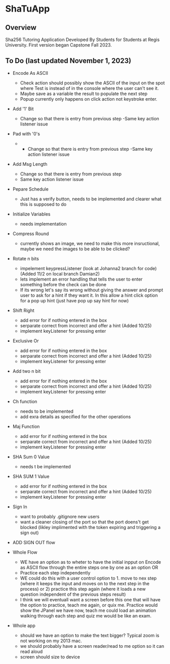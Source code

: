 # ShaTuApp
## Overview
Sha256 Tutoring Application Developed By Students for Students at Regis University. First version began Capstone Fall 2023.

## To Do (last updated November 1, 2023)
- Encode As ASCII
    - Check action should possibly show the ASCII of the input on the spot where Test is instead of in the console where the user can't see it.
    - Maybe save as a variable the result to populate the next step
    - Popup currently only happens on click action not keystroke enter. 
- Add '1' Bit
    - Change so that there is entry from previous step
    -Same key action listener issue
- Pad with '0's 
    - - Change so that there is entry from previous step
    -Same key action listener issue
- Add Msg Length
    - Change so that there is entry from previous step
    - Same key action listener issue
- Pepare Schedule
    - Just has a verify button, needs to be implemented and clearer what this is supposed to do
- Initialize Variables
    - needs implementation
- Compress Round
    - currently shows an image, we need to make this more insructional, maybe we need the images to be able to be clicked?
- Rotate n bits
    - impelement keypressListener (look at Johanna2 branch for code) (Added 11/2 on local branch Damian2)
    - lets implement an error handling that tells the user to enter something before the check can be done
    - If its wrong let's say its wrong without giving the answer and prompt user to ask for a hint if they want it. In this allow a hint click option for a pop up hint (just have pop up say hint for now)
- Shift Right
    - add error for if nothing entered in the box
    - serparate correct from incorrect and offer a hint (Added 10/25)
    - implement keyListener for pressing enter
- Exclusive Or
    - add error for if nothing entered in the box
    - serparate correct from incorrect and offer a hint (Added 10/25)
    - implement keyListener for pressing enter
- Add two n bit
    - add error for if nothing entered in the box
    - serparate correct from incorrect and offer a hint (Added 10/25)
    - implement keyListener for pressing enter
- Ch function
    - needs to be implemented
    - add exra details as specified for the other operations
- Maj Function
    - add error for if nothing entered in the box
    - serparate correct from incorrect and offer a hint (Added 10/25)
    - implement keyListener for pressing enter
- SHA Sum 0 Value 
    - needs t be implemented
- SHA SUM 1 Value
     - add error for if nothing entered in the box
    - serparate correct from incorrect and offer a hint (Added 10/25)
    - implement keyListener for pressing enter

- Sign In 
    - want to probably .gitignore new users
    - want a cleaner closing of the port so that the port doens't get blocked (likley implimented with the token expiring and triggering a sign out)
- ADD SIGN OUT flow 

- Whole Flow
    - WE have an option as to wheter to have the initial inpput on Encode as ASCII flow through the entire steps one by one as an option OR
    - Practice each step independently
    - WE could do this with a user control option to 1. move to nex step (where it keeps the input and moves on to the next step in the process) or 2) practice this step again (where it loads a new question independent of the previous steps result)
    - I think we will eventuall want a screen before this one that will have the option to practice, teach me again, or quix me. Practice would show the JPanel we have now, teach me could load an animation walking through each step and quiz me would be like an exam. 
- Whole app
    - should we have an option to make the text bigger? Typical zoom is not working on my 2013 mac. 
    - we should probably have a screen reader/read to me option so it can read aloud
    - screen should size to device


